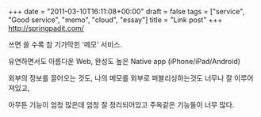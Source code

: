 +++
date = "2011-03-10T16:11:08+00:00"
draft = false
tags = ["service", "Good service", "memo", "cloud", "essay"]
title = "Link post"
+++
http://springpadit.com/



쓰면 쓸 수록 참 기가막힌 '메모' 서비스.

유연하면서도 아름다운 Web, 완성도 높은 Native app (iPhone/iPad/Android)

외부의 정보를 끌어오는 것도, 나의 메모를 외부로 퍼블리싱하는것도 너무나 잘 이루어져있고,

아무튼 기능이 엄청 많은데 엄청 잘 정리되어있고 주옥같은 기능들이 너무 많다.

